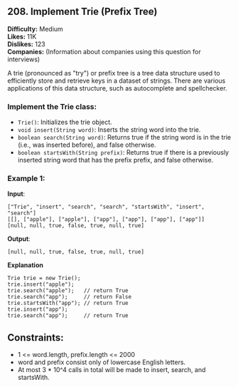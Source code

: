 ## 208. Implement Trie (Prefix Tree)

**Difficulty:** Medium  
**Likes:** 11K  
**Dislikes:** 123  
**Companies:** (Information about companies using this question for interviews)

A trie (pronounced as "try") or prefix tree is a tree data structure used to efficiently store and retrieve keys in a dataset of strings. There are various applications of this data structure, such as autocomplete and spellchecker.

### Implement the Trie class:

- `Trie()`: Initializes the trie object.
- `void insert(String word)`: Inserts the string word into the trie.
- `boolean search(String word)`: Returns true if the string word is in the trie (i.e., was inserted before), and false otherwise.
- `boolean startsWith(String prefix)`: Returns true if there is a previously inserted string word that has the prefix prefix, and false otherwise.

### Example 1:

**Input**:
```plaintext
["Trie", "insert", "search", "search", "startsWith", "insert", "search"]
[[], ["apple"], ["apple"], ["app"], ["app"], ["app"], ["app"]]
[null, null, true, false, true, null, true]
```

**Output**:
```plaintext
[null, null, true, false, true, null, true]
```

**Explanation**
```plaintext
Trie trie = new Trie();
trie.insert("apple");
trie.search("apple");   // return True
trie.search("app");     // return False
trie.startsWith("app"); // return True
trie.insert("app");
trie.search("app");     // return True
```


## Constraints:

- 1 <= word.length, prefix.length <= 2000
- word and prefix consist only of lowercase English letters.
- At most 3 * 10^4 calls in total will be made to insert, search, and startsWith.

